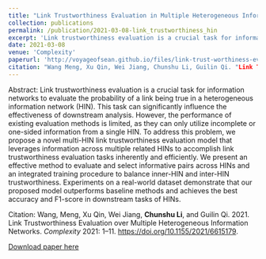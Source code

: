 ```yaml
---
title: "Link Trustworthiness Evaluation in Multiple Heterogeneous Information Networks"
collection: publications
permalink: /publication/2021-03-08-link_trustworthiness_hin
excerpt: 'Link trustworthiness evaluation is a crucial task for information networks to evaluate the probability of a link being true in a heterogeneous information network (HIN)…'
date: 2021-03-08
venue: 'Complexity'
paperurl: 'http://voyageofsean.github.io/files/link-trust-worthiness-evaluation-in-multiple-heterogeneous-information-networks.pdf'
citation: "Wang Meng, Xu Qin, Wei Jiang, Chunshu Li, Guilin Qi. "Link Trustworthiness Evaluation over Multiple Heterogeneous Information Networks." Complexity 2021 (2021)."
---
```

Abstract: Link trustworthiness evaluation is a crucial task for information networks to evaluate the probability of a link being true in a heterogeneous information network (HIN). This task can significantly influence the effectiveness of downstream analysis. However, the performance of existing evaluation methods is limited, as they can only utilize incomplete or one-sided information from a single HIN. To address this problem, we propose a novel multi-HIN link trustworthiness evaluation model that leverages information across multiple related HINs to accomplish link trustworthiness evaluation tasks inherently and efficiently. We present an effective method to evaluate and select informative pairs across HINs and an integrated training procedure to balance inner-HIN and inter-HIN trustworthiness. Experiments on a real-world dataset demonstrate that our proposed model outperforms baseline methods and achieves the best accuracy and F1-score in downstream tasks of HINs.

Citation: Wang, Meng, Xu Qin, Wei Jiang, **Chunshu Li**, and Guilin Qi. 2021. Link Trustworthiness Evaluation over Multiple Heterogeneous Information Networks. *Complexity* 2021: 1–11. https://doi.org/10.1155/2021/6615179.

[Download paper here](http://voyageofsean.github.io/files/link-trust-worthiness-evaluation-in-multiple-heterogeneous-information-networks.pdf)
